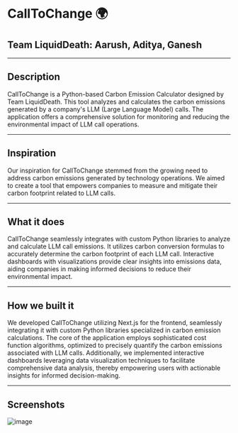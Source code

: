 # CallToChange 🌍

## Team LiquidDeath: Aarush, Aditya, Ganesh

---

## Description

CallToChange is a Python-based Carbon Emission Calculator designed by Team LiquidDeath. This tool analyzes and calculates the carbon emissions generated by a company's LLM (Large Language Model) calls. The application offers a comprehensive solution for monitoring and reducing the environmental impact of LLM call operations.

---

## Inspiration

Our inspiration for CallToChange stemmed from the growing need to address carbon emissions generated by technology operations. We aimed to create a tool that empowers companies to measure and mitigate their carbon footprint related to LLM calls.

---

## What it does

CallToChange seamlessly integrates with custom Python libraries to analyze and calculate LLM call emissions. It utilizes carbon conversion formulas to accurately determine the carbon footprint of each LLM call. Interactive dashboards with visualizations provide clear insights into emissions data, aiding companies in making informed decisions to reduce their environmental impact.

---

## How we built it

We developed CallToChange utilizing Next.js for the frontend, seamlessly integrating it with custom Python libraries specialized in carbon emission calculations. The core of the application employs sophisticated cost function algorithms, optimized to precisely quantify the carbon emissions associated with LLM calls. Additionally, we implemented interactive dashboards leveraging data visualization techniques to facilitate comprehensive data analysis, thereby empowering users with actionable insights for informed decision-making.

---



## Screenshots
![image](https://github.com/Arush223/CallToChange/assets/115517528/cabedfe8-b9a7-4473-9759-b6e638612de0)

